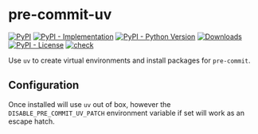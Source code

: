 # pre-commit-uv

[![PyPI](https://img.shields.io/pypi/v/pre-commit-uv?style=flat-square)](https://pypi.org/project/pre-commit-uv)
[![PyPI - Implementation](https://img.shields.io/pypi/implementation/pre-commit-uv?style=flat-square)](https://pypi.org/project/pre-commit-uv)
[![PyPI - Python Version](https://img.shields.io/pypi/pyversions/pre-commit-uv?style=flat-square)](https://pypi.org/project/pre-commit-uv)
[![Downloads](https://static.pepy.tech/badge/pre-commit-uv/month)](https://pepy.tech/project/pre-commit-uv)
[![PyPI - License](https://img.shields.io/pypi/l/pre-commit-uv?style=flat-square)](https://opensource.org/licenses/MIT)
[![check](https://github.com/tox-dev/pre-commit-uv/actions/workflows/check.yml/badge.svg)](https://github.com/tox-dev/pre-commit-uv/actions/workflows/check.yml)

Use `uv` to create virtual environments and install packages for `pre-commit`.

## Configuration

Once installed will use `uv` out of box, however the `DISABLE_PRE_COMMIT_UV_PATCH` environment variable if set will work as an escape hatch.
